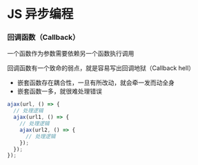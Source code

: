 # JS 异步编程

### 回调函数（Callback）

一个函数作为参数需要依赖另一个函数执行调用

回调函数有一个致命的弱点，就是容易写出回调地狱（Callback hell）

- 嵌套函数存在耦合性，一旦有所改动，就会牵一发而动全身
- 嵌套函数一多，就很难处理错误

```javascript
ajax(url, () => {
  // 处理逻辑
  ajax(url1, () => {
    // 处理逻辑
    ajax(url2, () => {
      // 处理逻辑
    });
  });
});
```

```javascript
```

```javascript
```

```javascript
```

```javascript
```

```javascript
```

```javascript
```
